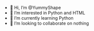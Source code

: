 - 👋 Hi, I’m @YummyShape
- 👀 I’m interested in Python and HTML
- 🌱 I’m currently learning Python
- 💞️ I’m looking to collaborate on nothing

<!---
YummyShape/YummyShape is a ✨ special ✨ repository because its `README.md` (this file) appears on your GitHub profile.
You can click the Preview link to take a look at your changes.
--->
